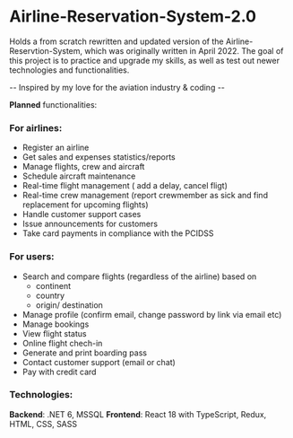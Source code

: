 # Airline-Reservation-System-2.0
Holds a from scratch rewritten and updated version of the Airline-Reservtion-System, which was originally written in April 2022. The goal of this project is to practice and upgrade my skills, as well as test out newer technologies and functionalities. 

-- Inspired by my love for the aviation industry & coding --

**Planned** functionalities: 

### For airlines:
- Register an airline
- Get sales and expenses statistics/reports
- Manage flights, crew and aircraft
- Schedule aircraft maintenance
- Real-time flight management ( add a delay, cancel fligt)
- Real-time crew management (report crewmember as sick and find replacement for upcoming flights)
- Handle customer support cases
- Issue announcements for customers
- Take card payments in compliance with the PCIDSS

### For users:
- Search and compare flights (regardless of the airline) based on
  * continent
  * country
  * origin/ destination
- Manage profile (confirm email, change password by link via email etc)
- Manage bookings
- View flight status 
- Online flight chech-in
- Generate and print boarding pass
- Contact customer support (email or chat)
- Pay with credit card

### Technologies: 
**Backend**: .NET 6, MSSQL
**Frontend**: React 18 with TypeScript, Redux, HTML, CSS, SASS
